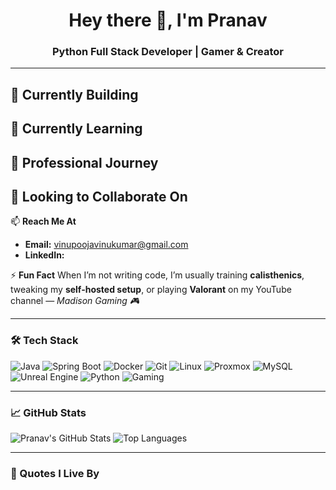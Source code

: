 <h1 align="center">Hey there 👋, I'm Pranav</h1>
<h3 align="center">Python Full Stack Developer | Gamer & Creator</h3>

---

🔭 **Currently Building**
-   

🌱 **Currently Learning**
-   

💼 **Professional Journey**
- 

👯 **Looking to Collaborate On**
-   

📫 **Reach Me At**
- **Email:** vinupoojavinukumar@gmail.com   
- **LinkedIn:** 

⚡ **Fun Fact**
When I’m not writing code, I’m usually training **calisthenics**, tweaking my **self-hosted setup**, or playing **Valorant** on my YouTube channel — *Madison Gaming 🎮*

---

### 🛠️ Tech Stack

![Java](https://img.shields.io/badge/Java-ED8B00?style=flat&logo=java&logoColor=white)
![Spring Boot](https://img.shields.io/badge/Spring_Boot-6DB33F?style=flat&logo=spring-boot&logoColor=white)
![Docker](https://img.shields.io/badge/Docker-2496ED?style=flat&logo=docker&logoColor=white)
![Git](https://img.shields.io/badge/Git-F05032?style=flat&logo=git&logoColor=white)
![Linux](https://img.shields.io/badge/Linux-FCC624?style=flat&logo=linux&logoColor=black)
![Proxmox](https://img.shields.io/badge/Proxmox-E57000?style=flat&logo=proxmox&logoColor=white)
![MySQL](https://img.shields.io/badge/MySQL-4479A1?style=flat&logo=mysql&logoColor=white)
![Unreal Engine](https://img.shields.io/badge/Unreal_Engine-000000?style=flat&logo=unrealengine&logoColor=white)
![Python](https://img.shields.io/badge/Python-3670A0?style=flat&logo=python&logoColor=white)
![Gaming](https://img.shields.io/badge/Gaming-9146FF?style=flat&logo=steam&logoColor=white)

---

### 📈 GitHub Stats

![Pranav's GitHub Stats](https://github-readme-stats.vercel.app/api?username=Pranavv46&show_icons=true&theme=radical)
![Top Languages](https://github-readme-stats.vercel.app/api/top-langs/?username=Pranavv46&layout=compact&theme=radical)

---

### 🧠 Quotes I Live By


